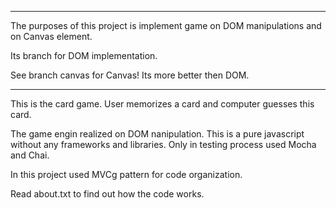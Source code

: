 --------------------------------------------------------------------------------------

The purposes of this project is implement game on DOM manipulations and on Canvas element.

Its branch for DOM implementation. 

See branch canvas for Canvas! Its more better then DOM.

---------------------------------------------------------------------------------------

This is the card game.
User memorizes a card and computer guesses this card.

The game engin realized on DOM nanipulation.
This is a pure javascript without any frameworks and libraries.
Only in testing process used Mocha and Chai.

In this project used MVCg pattern for code organization.

Read about.txt to find out how the code works.


